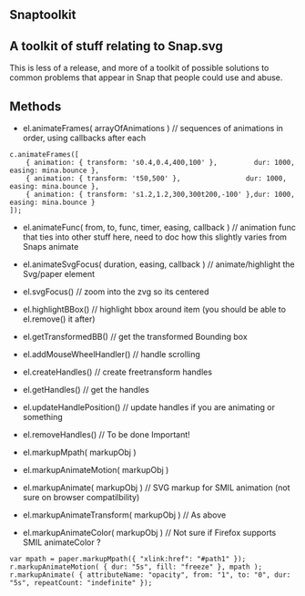 ## Snaptoolkit

## A toolkit of stuff relating to Snap.svg

This is less of a release, and more of a toolkit of possible solutions to common problems that appear in Snap that people could use and abuse.

## Methods

- el.animateFrames( arrayOfAnimations ) // sequences of animations in order, using callbacks after each
```
c.animateFrames([
    { animation: { transform: 's0.4,0.4,400,100' },         dur: 1000, easing: mina.bounce },
    { animation: { transform: 't50,500' },                dur: 1000, easing: mina.bounce },
    { animation: { transform: 's1.2,1.2,300,300t200,-100' },dur: 1000, easing: mina.bounce }
]);
```

- el.animateFunc( from, to, func, timer, easing, callback ) // animation func that ties into other stuff here, need to doc how this slightly varies from Snaps animate 
- el.animateSvgFocus( duration, easing, callback ) // animate/highlight the Svg/paper element
- el.svgFocus() // zoom into the zvg so its centered

- el.highlightBBox() // highlight bbox around item (you should be able to  el.remove() it after)
 
- el.getTransformedBB() // get the transformed Bounding box

- el.addMouseWheelHandler() // handle scrolling

- el.createHandles() // create freetransform handles
- el.getHandles()    // get the handles
- el.updateHandlePosition() // update handles if you are animating or something
- el.removeHandles() // To be done Important!

- el.markupMpath( markupObj )
- el.markupAnimateMotion( markupObj )
- el.markupAnimate( markupObj ) // SVG markup for SMIL animation (not sure on browser compatilbility)
- el.markupAnimateTransform( markupObj ) // As above
- el.markupAnimateColor( markupObj ) // Not sure if Firefox supports SMIL animateColor ?
```
var mpath = paper.markupMpath({ "xlink:href": "#path1" });
r.markupAnimateMotion( { dur: "5s", fill: "freeze" }, mpath );
r.markupAnimate( { attributeName: "opacity", from: "1", to: "0", dur: "5s", repeatCount: "indefinite" });
```

